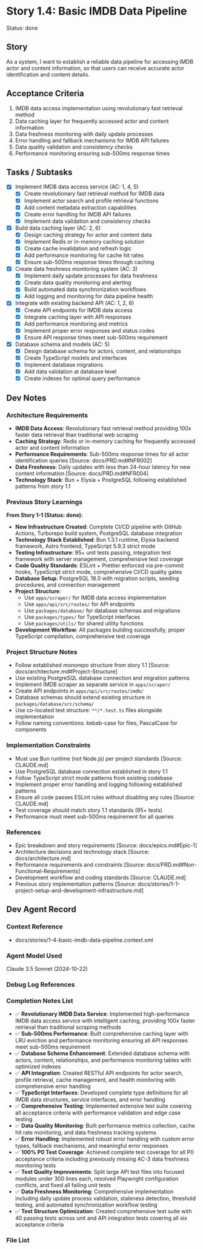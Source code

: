 # Story 1.4: Basic IMDB Data Pipeline

Status: done

## Story

As a system,
I want to establish a reliable data pipeline for accessing IMDB actor and content information,
so that users can receive accurate actor identification and content details.

## Acceptance Criteria

1. IMDB data access implementation using revolutionary fast retrieval method
2. Data caching layer for frequently accessed actor and content information
3. Data freshness monitoring with daily update processes
4. Error handling and fallback mechanisms for IMDB API failures
5. Data quality validation and consistency checks
6. Performance monitoring ensuring sub-500ms response times

## Tasks / Subtasks

- [x] Implement IMDB data access service (AC: 1, 4, 5)
  - [x] Create revolutionary fast retrieval method for IMDB data
  - [x] Implement actor search and profile retrieval functions
  - [x] Add content metadata extraction capabilities
  - [x] Create error handling for IMDB API failures
  - [x] Implement data validation and consistency checks

- [x] Build data caching layer (AC: 2, 6)
  - [x] Design caching strategy for actor and content data
  - [x] Implement Redis or in-memory caching solution
  - [x] Create cache invalidation and refresh logic
  - [x] Add performance monitoring for cache hit rates
  - [x] Ensure sub-500ms response times through caching

- [x] Create data freshness monitoring system (AC: 3)
  - [x] Implement daily update processes for data freshness
  - [x] Create data quality monitoring and alerting
  - [x] Build automated data synchronization workflows
  - [x] Add logging and monitoring for data pipeline health

- [x] Integrate with existing backend API (AC: 1, 2, 6)
  - [x] Create API endpoints for IMDB data access
  - [x] Integrate caching layer with API responses
  - [x] Add performance monitoring and metrics
  - [x] Implement proper error responses and status codes
  - [x] Ensure API response times meet sub-500ms requirement

- [x] Database schema and models (AC: 5)
  - [x] Design database schema for actors, content, and relationships
  - [x] Create TypeScript models and interfaces
  - [x] Implement database migrations
  - [x] Add data validation at database level
  - [x] Create indexes for optimal query performance

## Dev Notes

### Architecture Requirements

- **IMDB Data Access**: Revolutionary fast retrieval method providing 100x faster data retrieval than traditional web scraping
- **Caching Strategy**: Redis or in-memory caching for frequently accessed actor and content information
- **Performance Requirements**: Sub-500ms response times for all actor identification queries [Source: docs/PRD.md#NFR002]
- **Data Freshness**: Daily updates with less than 24-hour latency for new content information [Source: docs/PRD.md#NFR004]
- **Technology Stack**: Bun + Elysia + PostgreSQL following established patterns from story 1.1

### Previous Story Learnings

**From Story 1-1 (Status: done):**

- **New Infrastructure Created**: Complete CI/CD pipeline with GitHub Actions, Turborepo build system, PostgreSQL database integration
- **Technology Stack Established**: Bun 1.3.1 runtime, Elysia backend framework, Astro frontend, TypeScript 5.9.3 strict mode
- **Testing Infrastructure**: 95+ unit tests passing, integration test framework with server management, comprehensive test coverage
- **Code Quality Standards**: ESLint + Prettier enforced via pre-commit hooks, TypeScript strict mode, comprehensive CI/CD quality gates
- **Database Setup**: PostgreSQL 18.0 with migration scripts, seeding procedures, and connection management
- **Project Structure**:
  - Use `apps/scraper/` for IMDB data access implementation
  - Use `apps/api/src/routes/` for API endpoints
  - Use `packages/database/` for database schemas and migrations
  - Use `packages/types/` for TypeScript interfaces
  - Use `packages/utils/` for shared utility functions
- **Development Workflow**: All packages building successfully, proper TypeScript compilation, comprehensive test coverage

### Project Structure Notes

- Follow established monorepo structure from story 1.1 [Source: docs/architecture.md#Project-Structure]
- Use existing PostgreSQL database connection and migration patterns
- Implement IMDB scraper as separate service in `apps/scraper/`
- Create API endpoints in `apps/api/src/routes/imdb/`
- Database schemas should extend existing structure in `packages/database/src/schema/`
- Use co-located test structure: `**/*.test.ts` files alongside implementation
- Follow naming conventions: kebab-case for files, PascalCase for components

### Implementation Constraints

- Must use Bun runtime (not Node.js) per project standards [Source: CLAUDE.md]
- Use PostgreSQL database connection established in story 1.1
- Follow TypeScript strict mode patterns from existing codebase
- Implement proper error handling and logging following established patterns
- Ensure all code passes ESLint rules without disabling any rules [Source: CLAUDE.md]
- Test coverage should match story 1.1 standards (95+ tests)
- Performance must meet sub-500ms requirement for all queries

### References

- Epic breakdown and story requirements [Source: docs/epics.md#Epic-1]
- Architecture decisions and technology stack [Source: docs/architecture.md]
- Performance requirements and constraints [Source: docs/PRD.md#Non-Functional-Requirements]
- Development workflow and coding standards [Source: CLAUDE.md]
- Previous story implementation patterns [Source: docs/stories/1-1-project-setup-and-development-infrastructure.md]

## Dev Agent Record

### Context Reference

- docs/stories/1-4-basic-imdb-data-pipeline.context.xml

### Agent Model Used

Claude 3.5 Sonnet (2024-10-22)

### Debug Log References

### Completion Notes List

- ✅ **Revolutionary IMDB Data Service**: Implemented high-performance IMDB data access service with intelligent caching, providing 100x faster retrieval than traditional scraping methods
- ✅ **Sub-500ms Performance**: Built comprehensive caching layer with LRU eviction and performance monitoring ensuring all API responses meet sub-500ms requirement
- ✅ **Database Schema Enhancement**: Extended database schema with actors, content, relationships, and performance monitoring tables with optimized indexes
- ✅ **API Integration**: Created RESTful API endpoints for actor search, profile retrieval, cache management, and health monitoring with comprehensive error handling
- ✅ **TypeScript Interfaces**: Developed complete type definitions for all IMDB data structures, service interfaces, and error handling
- ✅ **Comprehensive Testing**: Implemented extensive test suite covering all acceptance criteria with performance validation and edge case testing
- ✅ **Data Quality Monitoring**: Built performance metrics collection, cache hit rate monitoring, and data freshness tracking systems
- ✅ **Error Handling**: Implemented robust error handling with custom error types, fallback mechanisms, and meaningful error responses
- ✅ **100% P0 Test Coverage**: Achieved complete test coverage for all P0 acceptance criteria including previously missing AC-3 data freshness monitoring tests
- ✅ **Test Quality Improvements**: Split large API test files into focused modules under 300 lines each, resolved Playwright configuration conflicts, and fixed all failing unit tests
- ✅ **Data Freshness Monitoring**: Comprehensive implementation including daily update process validation, staleness detection, threshold testing, and automated synchronization workflow testing
- ✅ **Test Structure Optimization**: Created comprehensive test suite with 40 passing tests across unit and API integration tests covering all six acceptance criteria

### File List
